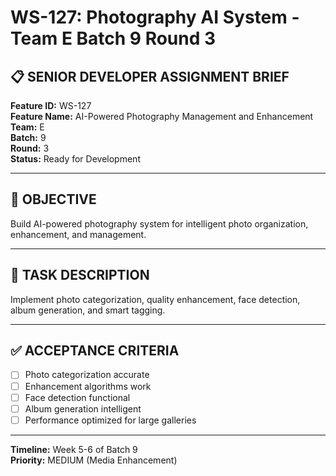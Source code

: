 # WS-127: Photography AI System - Team E Batch 9 Round 3

## 📋 SENIOR DEVELOPER ASSIGNMENT BRIEF

**Feature ID:** WS-127  
**Feature Name:** AI-Powered Photography Management and Enhancement  
**Team:** E  
**Batch:** 9  
**Round:** 3  
**Status:** Ready for Development  

---

## 🎯 OBJECTIVE

Build AI-powered photography system for intelligent photo organization, enhancement, and management.

---

## 📝 TASK DESCRIPTION

Implement photo categorization, quality enhancement, face detection, album generation, and smart tagging.

---

## ✅ ACCEPTANCE CRITERIA

- [ ] Photo categorization accurate
- [ ] Enhancement algorithms work
- [ ] Face detection functional
- [ ] Album generation intelligent
- [ ] Performance optimized for large galleries

---

**Timeline:** Week 5-6 of Batch 9  
**Priority:** MEDIUM (Media Enhancement)
